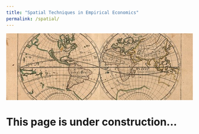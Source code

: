 ```yaml
---
title: "Spatial Techniques in Empirical Economics"
permalink: /spatial/
---
```

![Antiquemap_small](/assets/images/Antiquemap_small.jpg)

# This page is under construction...
